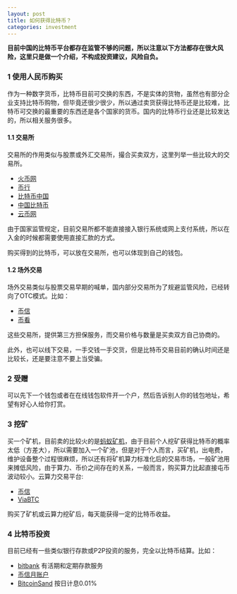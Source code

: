 ```yaml
---
layout: post
title: 如何获得比特币？
categories: investment
---
```


**目前中国的比特币平台都存在监管不够的问题，所以注意以下方法都存在很大风险，这里只是做一个介绍，不构成投资建议，风险自负。**

### 1 使用人民币购买

作为一种数字货币，比特币目前可交换的东西，不是实体的货物，虽然也有部分企业支持比特币购物，但毕竟还很少很少，所以通过卖货获得比特币还是比较难，比特币可交换的最重要的东西还是各个国家的货币。国内的比特币行业还是比较发达的，所以相关服务很多。

#### 1.1 交易所

交易所的作用类似与股票或外汇交易所，撮合买卖双方，这里列举一些比较大的交易所。

* [火币网](https://www.huobi.com/)
* [币行](https://www.okcoin.cn/)
* [比特币中国](https://www.btcchina.com/)
* [中国比特币](https://www.chbtc.com/)
* [云币网](https://yunbi.com/)

由于国家监管规定，目前交易所都不能直接接入银行系统或网上支付系统，所以在入金的时候都需要使用直接汇款的方式。

购买得到的比特币，可以放在交易所，也可以体现到自己的钱包。

#### 1.2 场外交易

场外交易类似与股票交易早期的喊单，国内部分交易所为了规避监管风险，已经转向了OTC模式。比如：

* [币信](https://bixin.com)
* [币看](https://www.bitkan.com/)

这些交易所，提供第三方担保服务，而交易价格与数量是买卖双方自己协商的。

此外，也可以线下交易，一手交钱一手交货，但是比特币交易目前的确认时间还是比较长，还是要注意不要上当受骗。

### 2 受赠

可以先下一个钱包或者在在线钱包软件开一个户，然后告诉别人你的钱包地址，希望有好心人给你打赏。

### 3 挖矿

买一个矿机，目前卖的比较火的是[蚂蚁矿机](https://shop.bitmain.com/main.htm?lang=zh)，由于目前个人挖矿获得比特币的概率太低（方差大），所以需要加入一个矿池，但是对于个人而言，买矿机，出电费，维护设备整个过程很麻烦，所以还有将矿机算力标准化后的交易市场，一般矿池用来摊低风险，由于算力、币价之间存在的关系，一般而言，购买算力比起直接屯币波动较小。云算力交易平台:

* [币信](https://bixin.com/pool)
* [ViaBTC](https://www.viabtc.com/)

购买了矿机或云算力挖矿后，每天能获得一定的比特币收益。

### 4 比特币投资

目前已经有一些类似银行存款或P2P投资的服务，完全以比特币结算。比如：

* [bitbank](https://bitbank.com/) 有活期和定期存款服务
* [币信月账户](https://bixin.com/platform/vendor/fin/) 
* [BitcoinSand](https://bitcoinsand.com/zh-CN) 按日计息0.01%